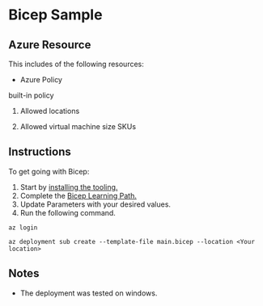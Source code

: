 # Bicep Sample
## Azure Resource
This includes of the following resources:
- Azure Policy

built-in policy

1. Allowed locations

2. Allowed virtual machine size SKUs

## Instructions
To get going with Bicep:
1. Start by [installing the tooling.](https://learn.microsoft.com/ja-jp/azure/azure-resource-manager/bicep/install)
2. Complete the [Bicep Learning Path.](https://learn.microsoft.com/ja-jp/training/paths/fundamentals-bicep/)
3. Update Parameters with your desired values.
4. Run the following command.

```cmd:Azure CLI
az login

az deployment sub create --template-file main.bicep --location <Your location>
```

## Notes
- The deployment was tested on windows.
